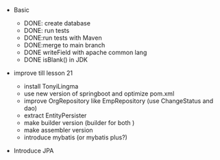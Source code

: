 - Basic
  - DONE: create database
  - DONE: run tests
  - DONE:run tests with Maven
  - DONE:merge to main branch 
  - DONE writeField with apache common lang
  - DONE isBlank() in JDK 

- improve till lesson 21
  - install TonyiLingma
  - use new version of springboot and optimize pom.xml
  - improve OrgRepository like EmpRepository (use ChangeStatus and dao)
  - extract EntityPersister
  - make builder version (builder for both )
  - make assembler version
  - introduce mybatis (or mybatis plus?)

- Introduce JPA
